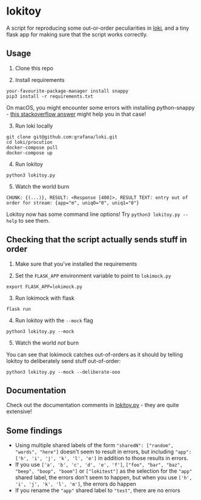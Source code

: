 # lokitoy

A script for reproducing some out-or-order peculiarities in [loki](https://github.com/grafana/loki),
and a tiny flask app for making sure that the script works correctly.

## Usage

1. Clone this repo

2. Install requirements

```
your-favourite-package-manager install snappy
pip3 install -r requirements.txt
```

On macOS, you might encounter some errors with installing python-snappy - [this stackoverflow answer](https://stackoverflow.com/questions/11416024/error-installing-python-snappy-snappy-c-h-no-such-file-or-directory/41707800#41707800) might help you in that case!

3. Run loki locally

```
git clone git@github.com:grafana/loki.git
cd loki/procution
docker-compose pull
docker-compose up
```

4. Run lokitoy

```
python3 lokitoy.py
```

5. Watch the world burn

```
CHUNK: {(...)}, RESULT: <Response [400]>, RESULT TEXT: entry out of order for stream: {app="m", uniq0="0", uniq1="0"}
```

Lokitoy now has some command line options! Try `python3 lokitoy.py --help` to see them.

## Checking that the script actually sends stuff in order

1. Make sure that you've installed the requirements

2. Set the `FLASK_APP` environment variable to point to `lokimock.py`
```
export FLASK_APP=lokimock.py
```

3. Run lokimock with flask
```
flask run
```

4. Run lokitoy with the `--mock` flag
```
python3 lokitoy.py --mock
```

5. Watch the world *not* burn

You can see that lokimock catches out-of-orders as it should by telling lokitoy to deliberately send stuff out-of-order:
```
python3 lokitoy.py --mock --deliberate-ooo
```

## Documentation

Check out the documentation comments in [lokitoy.py](./lokitoy.py) - they are quite extensive!

## Some findings

* Using multiple shared labels of the form `"sharedN": ["random", "words", "here"]` doesn't seem to result in errors,
but including `"app": ['h', 'i', 'j', 'k', 'l', 'm']` in addition to those results in errors.
* If you use `['a', 'b', 'c', 'd', 'e', 'f']`, `["foo", "bar", "baz", "beep", "boop", "boom"]` or `["lokitest"]` as the selection for the `"app"` shared label,
the errors don't seem to happen, but when you use `['h', 'i', 'j', 'k', 'l', 'm']`, the errors do happen
* If you rename the `"app"` shared label to `"test"`, there are no errors
